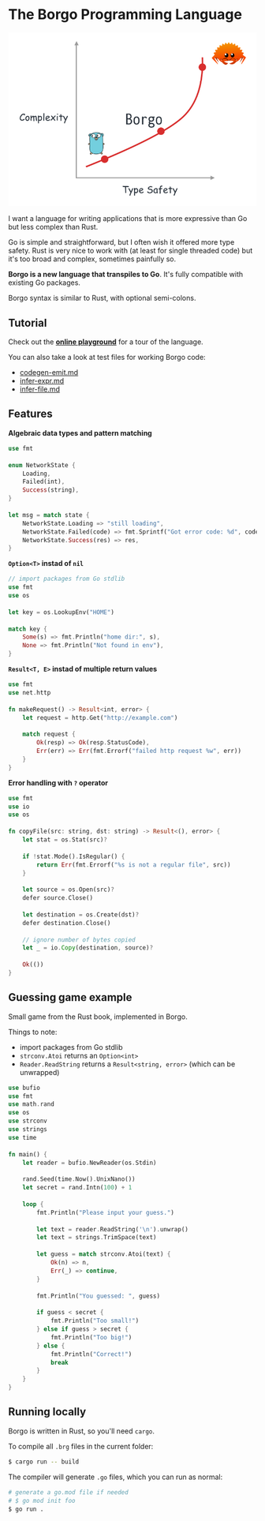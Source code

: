 # The Borgo Programming Language

![Borgo sits between Go and Rust](https://raw.githubusercontent.com/borgo-lang/borgo-lang.github.io/main/borgo.jpg)

I want a language for writing applications that is more expressive than Go but
less complex than Rust.

Go is simple and straightforward, but I often wish it offered more type safety.
Rust is very nice to work with (at least for single threaded code) but it's too
broad and complex, sometimes painfully so.

**Borgo is a new language that transpiles to Go**. It's fully compatible with
existing Go packages.

Borgo syntax is similar to Rust, with optional semi-colons.

## Tutorial

Check out the **[online playground](https://borgo-lang.github.io/)** for a tour
of the language.

You can also take a look at test files for working Borgo code:

- [codegen-emit.md](compiler/test/codegen-emit.md)
- [infer-expr.md](compiler/test/infer-expr.md)
- [infer-file.md](compiler/test/infer-file.md)

## Features

**Algebraic data types and pattern matching**

```rust
use fmt

enum NetworkState {
    Loading,
    Failed(int),
    Success(string),
}

let msg = match state {
    NetworkState.Loading => "still loading",
    NetworkState.Failed(code) => fmt.Sprintf("Got error code: %d", code),
    NetworkState.Success(res) => res,
}
```

**`Option<T>` instad of `nil`**

```rust
// import packages from Go stdlib
use fmt
use os

let key = os.LookupEnv("HOME")

match key {
    Some(s) => fmt.Println("home dir:", s),
    None => fmt.Println("Not found in env"),
}
```

**`Result<T, E>` instad of multiple return values**

```rust
use fmt
use net.http

fn makeRequest() -> Result<int, error> {
    let request = http.Get("http://example.com")

    match request {
        Ok(resp) => Ok(resp.StatusCode),
        Err(err) => Err(fmt.Errorf("failed http request %w", err))
    }
}
```

**Error handling with `?` operator**

```rust
use fmt
use io
use os

fn copyFile(src: string, dst: string) -> Result<(), error> {
    let stat = os.Stat(src)?

    if !stat.Mode().IsRegular() {
        return Err(fmt.Errorf("%s is not a regular file", src))
    }

    let source = os.Open(src)?
    defer source.Close()

    let destination = os.Create(dst)?
    defer destination.Close()

    // ignore number of bytes copied
    let _ = io.Copy(destination, source)?

    Ok(())
}
```

## Guessing game example

Small game from the Rust book, implemented in Borgo.

Things to note:

- import packages from Go stdlib
- `strconv.Atoi` returns an `Option<int>`
- `Reader.ReadString` returns a `Result<string, error>` (which can be unwrapped)

```rust
use bufio
use fmt
use math.rand
use os
use strconv
use strings
use time

fn main() {
    let reader = bufio.NewReader(os.Stdin)

    rand.Seed(time.Now().UnixNano())
    let secret = rand.Intn(100) + 1

    loop {
        fmt.Println("Please input your guess.")

        let text = reader.ReadString('\n').unwrap()
        let text = strings.TrimSpace(text)

        let guess = match strconv.Atoi(text) {
            Ok(n) => n,
            Err(_) => continue,
        }

        fmt.Println("You guessed: ", guess)

        if guess < secret {
            fmt.Println("Too small!")
        } else if guess > secret {
            fmt.Println("Too big!")
        } else {
            fmt.Println("Correct!")
            break
        }
    }
}
```

## Running locally

Borgo is written in Rust, so you'll need `cargo`.

To compile all `.brg` files in the current folder:

```bash
$ cargo run -- build
```

The compiler will generate `.go` files, which you can run as normal:

```bash
# generate a go.mod file if needed
# $ go mod init foo
$ go run .
```
